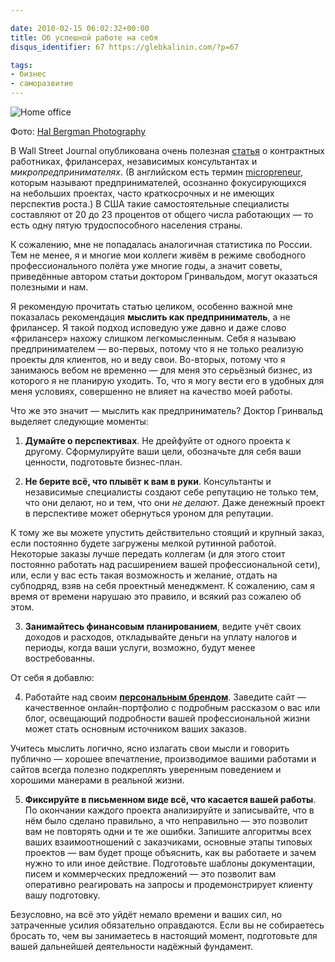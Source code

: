 ```yaml
---

date: 2010-02-15 06:02:32+00:00
title: Об успешной работе на себя
disqus_identifier: 67 https://glebkalinin.com/?p=67

tags:
- бизнес
- саморазвитие
---
```


![Home office](https://glebkalinin.com/featured/2010/02/Screen-shot-2010-02-13-at-7.23.56-PM.png)


Фото: [Hal Bergman Photography](http://www.flickr.com/photos/pyrokinetic/395963090/)


В Wall Street Journal опубликована очень полезная [статья](http://online.wsj.com/article/SB10001424052748704825504574581900293220092.html#printMode) о контрактных работниках, фрилансерах, независимых консультантах и _микропредпринимателях_.  (В английском есть термин [micropreneur](http://www.urbandictionary.com/define.php?term=micropreneur), которым называют предпринимателей, осознанно  фокусирующихся на небольших проектах, часто краткосрочных и не имеющих перспектив роста.) В США такие самостоятельные специалисты составляют от 20 до 23 процентов от общего числа работающих — то есть одну пятую трудоспособного населения страны.

К сожалению, мне не попадалась аналогичная статистика по России. Тем не менее, я и многие мои коллеги  живём в режиме свободного профессионального полёта уже многие годы, а значит советы, приведённые автором статьи доктором Гринвальдом, могут оказаться полезными и нам. 

Я рекомендую прочитать статью целиком, особенно важной мне показалась рекомендация **мыслить как предприниматель**, а не фрилансер. <!-- more --> Я такой подход исповедую уже давно и даже слово «фрилансер» нахожу слишком легкомысленным. Себя я называю предпринимателем — во-первых, потому что я не только реализую проекты для клиентов, но и веду свои. Во-вторых, потому что я занимаюсь вебом не временно — для меня это серьёзный бизнес, из которого я не планирую уходить. То, что я могу вести его в удобных для меня условиях, совершенно не влияет на качество моей работы.

Что же это значит — мыслить как предприниматель? Доктор Гринвальд выделяет следующие моменты:

1. **Думайте о перспективах**. Не дрейфуйте от одного проекта к другому. 
Сформулируйте ваши цели, обозначьте для себя ваши ценности, подготовьте бизнес-план.

2. **Не берите всё, что плывёт к вам в руки**. Консультанты и независимые специалисты создают себе репутацию не только тем, что они делают, но и тем, что они _не делают_. Даже денежный проект в перспективе может обернуться уроном для репутации. 

К тому же вы можете упустить действительно стоящий и крупный заказ, если постоянно будете загружены  мелкой рутинной работой. Некоторые заказы лучше передать коллегам (и для этого стоит постоянно работать над расширением вашей профессиональной сети), или, если у вас есть такая возможность и желание, отдать на субподряд, взяв на себя проектный менеджмент.  К сожалению, сам я время от времени нарушаю это правило, и всякий раз сожалею об этом.

3. **Занимайтесь финансовым планированием**, ведите учёт своих доходов и расходов, откладывайте деньги на уплату налогов и периоды, когда ваши услуги, возможно, будут менее востребованны.

От себя я добавлю:

4. Работайте над своим **[персональным брендом](https://glebkalinin.com/personal-brand/)**. Заведите сайт — качественное онлайн-портфолио с подробным рассказом о вас или блог, освещающий подробности вашей профессиональной жизни может стать основным источником ваших заказов.

 Учитесь мыслить логично, ясно излагать свои мысли и говорить публично — хорошее впечатление, производимое вашими работами и сайтов всегда полезно подкреплять уверенным поведением и хорошими манерами в реальной жизни.

5. **Фиксируйте в письменном виде всё, что касается вашей работы**. По окончании каждого проекта анализируйте и записывайте, что в нём было сделано правильно, а что неправильно — это позволит вам не повторять одни и те же ошибки. Запишите алгоритмы всех ваших взаимоотношений с заказчиками, основные этапы типовых проектов — вам будет проще объяснить, как вы работаете и зачем нужно то или иное действие. Подготовьте шаблоны документации, писем и коммерческих предложений — это позволит вам оперативно реагировать на запросы и продемонстрирует клиенту вашу подготовку.

Безусловно, на всё это уйдёт немало времени и ваших сил, но затраченные усилия обязательно оправдаются. Если вы не собираетесь бросать то, чем вы занимаетесь в настоящий момент, подготовьте для вашей дальнейшей деятельности надёжный фундамент.
